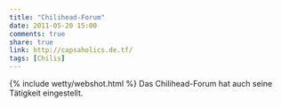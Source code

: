 ```yaml
---
title: "Chilihead-Forum"
date: 2011-05-20 15:00
comments: true
share: true
link: http://capsaholics.de.tf/
tags: [Chilis]
---
```

{% include wetty/webshot.html %} Das Chilihead-Forum hat auch seine Tätigkeit eingestellt.


